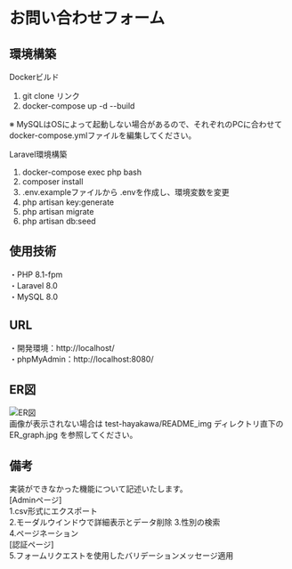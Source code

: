 # お問い合わせフォーム
## 環境構築
Dockerビルド

 1. git clone リンク
 2. docker-compose up -d --build

※ MySQLはOSによって起動しない場合があるので、それぞれのPCに合わせてdocker-compose.ymlファイルを編集してください。

Laravel環境構築

 1. docker-compose exec php bash
 2. composer install
 3. .env.exampleファイルから .envを作成し、環境変数を変更
 4. php artisan key:generate
 5. php artisan migrate
 6. php artisan db:seed

## 使用技術
・PHP 8.1-fpm  
・Laravel 8.0  
・MySQL 8.0  

## URL
・開発環境：http://localhost/  
・phpMyAdmin：http://localhost:8080/

## ER図
![ER図](./README_img/ER_graph.jpg)  
画像が表示されない場合は test-hayakawa/README_img ディレクトリ直下の  
ER_graph.jpg を参照してください。

## 備考
実装ができなかった機能について記述いたします。  
[Adminページ]  
 1.csv形式にエクスポート  
 2.モーダルウインドウで詳細表示とデータ削除
 3.性別の検索  
 4.ページネーション  
[認証ページ]  
 5.フォームリクエストを使用したバリデーションメッセージ適用  